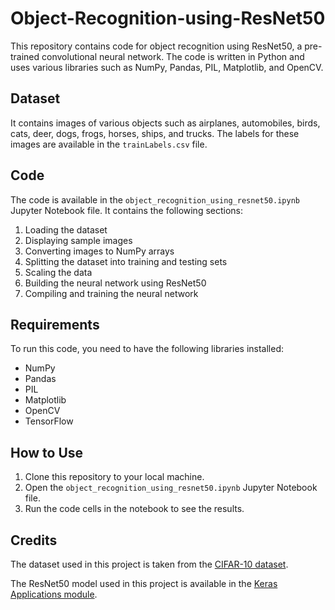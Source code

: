 # Object-Recognition-using-ResNet50


This repository contains code for object recognition using ResNet50, a pre-trained convolutional neural network. The code is written in Python and uses various libraries such as NumPy, Pandas, PIL, Matplotlib, and OpenCV.

## Dataset

 It contains images of various objects such as airplanes, automobiles, birds, cats, deer, dogs, frogs, horses, ships, and trucks. The labels for these images are available in the `trainLabels.csv` file.

## Code

The code is available in the `object_recognition_using_resnet50.ipynb` Jupyter Notebook file. It contains the following sections:

1. Loading the dataset
2. Displaying sample images
3. Converting images to NumPy arrays
4. Splitting the dataset into training and testing sets
5. Scaling the data
6. Building the neural network using ResNet50
7. Compiling and training the neural network

## Requirements

To run this code, you need to have the following libraries installed:

- NumPy
- Pandas
- PIL
- Matplotlib
- OpenCV
- TensorFlow

## How to Use

1. Clone this repository to your local machine.
2. Open the `object_recognition_using_resnet50.ipynb` Jupyter Notebook file.
3. Run the code cells in the notebook to see the results.

## Credits

The dataset used in this project is taken from the [CIFAR-10 dataset](https://www.cs.toronto.edu/~kriz/cifar.html).

The ResNet50 model used in this project is available in the [Keras Applications module](https://keras.io/api/applications/resnet/).
